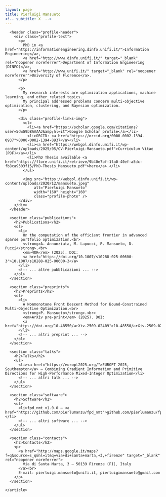 ```yaml
---
layout: page
title: Pierluigi Mansueto
<!-- subtitle: X  -->
---
```


<div id="main" class="clearfix">
  <div id="content" class="clearfix">
    <article class="profile">

      <header class="profile-header">
        <div class="profile-text">
          <p>
            PhD in <a href="https://informationengineering.dinfo.unifi.it/">Information Engineering</a>, 
            <a href="http://www.dinfo.unifi.it/" target="_blank" rel="noopener noreferrer">Department of Information Engineering (DINFO)</a>, 
            <a href="http://www.unifi.it/" target="_blank" rel="noopener noreferrer">University of Florence</a>.
          </p>

          <p>
            My research interests are optimization applications, machine learning, and other related topics. 
            My principal addressed problems concern multi-objective optimization, clustering, and Bayesian optimization.
          </p>

          <div class="profile-links-img">
            <ul>
              <li><a href="https://scholar.google.com/citations?user=5dwG9b8AAAAJ&amp;hl=it">Google Scholar profile</a></li>
              <li>ORCID: <a href="https://orcid.org/0000-0002-1394-0937">0000-0002-1394-0937</a></li>
              <li><a href="https://webgol.dinfo.unifi.it/wp-content/uploads/2025/05/CV-Pierluigi-Mansueto.pdf">Curriculum Vitae (PDF)</a></li>
              <li>PhD Thesis available <a href="https://flore.unifi.it/retrieve/9b40e7bf-1fa0-40ef-a5dc-fb8ca9303f15/PhD-Thesis_Mansueto.pdf">here</a>.</li>
            </ul>

            <img src="https://webgol.dinfo.unifi.it/wp-content/uploads/2020/12/mansueto.jpeg" 
                 alt="Pierluigi Mansueto" 
                 width="160" height="160" 
                 class="profile-photo" />
          </div>
        </div>
      </header>

      <section class="publications">
        <h2>Publications</h2>
        <ol>
          <li>
            On the computation of the efficient frontier in advanced sparse portfolio optimization.<br>
            <strong>A. Annunziata, M. Lapucci, P. Mansueto, D. Pucci</strong>.<br>
            <em>4OR</em> (2025). DOI: 
            <a href="https://doi.org/10.1007/s10288-025-00600-3">10.1007/s10288-025-00600-3</a>
          </li>
          <!-- ... altre pubblicazioni ... -->
        </ol>
      </section>

      <section class="preprints">
        <h2>Preprints</h2>
        <ol>
          <li>
            A Nonmonotone Front Descent Method for Bound-Constrained Multi-Objective Optimization.<br>
            <strong>P. Mansueto</strong>.<br>
            <em>ArXiv pre-print</em> (2025). DOI:
            <a href="https://doi.org/10.48550/arXiv.2509.02409">10.48550/arXiv.2509.02409</a>
          </li>
          <!-- ... altri preprint ... -->
        </ol>
      </section>

      <section class="talks">
        <h2>Talks</h2>
        <ul>
          <li><a href="https://europt2025.org/">EUROPT 2025, Southampton</a> — Combining Gradient Information and Primitive Directions for High-Performance Mixed-Integer Optimization</li>
          <!-- ... altri talk ... -->
        </ul>
      </section>

      <section class="software">
        <h2>Software</h2>
        <ul>
          <li>fpd_nmt v1.0.0 — <a href="https://github.com/pierlumanzu/fpd_nmt">github.com/pierlumanzu/fpd_nmt</a></li>
          <!-- ... altri software ... -->
        </ul>
      </section>

      <section class="contacts">
        <h2>Contacts</h2>
        <p>
          <a href="http://maps.google.it/maps?f=q&source=s_q&hl=it&q=via+di+santa+marta,+3,+firenze" target="_blank" rel="noopener noreferrer">
            Via di Santa Marta, 3 – 50139 Firenze (FI), Italy
          </a><br>
          E-mail: pierluigi.mansueto@unifi.it, pierluigimansueto@gmail.com
        </p>
      </section>

    </article>
  </div>
</div>

<style>
  .profile-header {
    margin-bottom: 25px;
  }

  /* 🔹 Contenitore immagine + lista (immagine a sinistra) */
  .profile-links-img {
    display: flex;
    justify-content: flex-start;
    align-items: center;
    gap: 40px;
    margin-top: 15px;
    flex-wrap: wrap;
  }

  /* 🔹 Immagine del profilo a sinistra */
  .profile-photo {
    border-radius: 50%;
    object-fit: cover;
    width: 150px;
    height: 150px;
    margin: 0;
    order: -1;
  }

  /* 🔹 Lista link — più spostata a destra */
  .profile-links-img ul {
    margin: 0;
    padding-left: 55px; /* 🔸 era 20 → ora 55 px di rientro totale */
    flex: 1 1 auto;
  }

  section {
    margin-top: 40px;
  }

  h2 {
    border-bottom: 1px solid #ccc;
    padding-bottom: 4px;
  }

  a {
    color: #004c99;
  }

  /* 🔹 Mobile: immagine sopra la lista, centrata */
  @media (max-width: 768px) {
    .profile-links-img {
      flex-direction: column; /* immagine sopra, lista sotto */
      align-items: center;
      text-align: left;
    }

    .profile-photo {
      margin-bottom: 15px;
      order: 0; /* torna sopra alla lista su mobile */
    }

    .profile-links-img ul {
      padding-left: 20px; /* torna normale su mobile */
    }
  }
</style>


